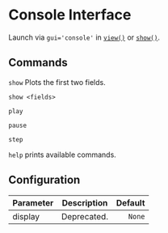 # Console Interface
Launch via `gui='console'` in [`view()`](phi/vis/index.html#phi.vis.view) or [`show()`](phi/vis/index.html#phi.vis.show).


## Commands

`show` Plots the first two fields.

`show <fields>`

`play`

`pause`

`step`

`help` prints available commands.

## Configuration

| Parameter       | Description |            Default |
|-----------------|-------------|-------------------:|
| display         | Deprecated. |               `None` |
